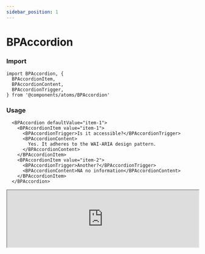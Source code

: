 ```yaml
---
sidebar_position: 1 
---
```


# BPAccordion  

### Import

```tsx
import BPAccordion, {
  BPAccordionItem,
  BPAccordionContent,
  BPAccordionTrigger,
} from '@components/atoms/BPAccordion'
```

### Usage 

```tsx
  <BPAccordion defaultValue="item-1">
    <BPAccordionItem value="item-1">
      <BPAccordionTrigger>Is it accessible?</BPAccordionTrigger>
      <BPAccordionContent>
        Yes. It adheres to the WAI-ARIA design pattern.
      </BPAccordionContent>
    </BPAccordionItem>
    <BPAccordionItem value="item-2">
      <BPAccordionTrigger>Another?</BPAccordionTrigger>
      <BPAccordionContent>NA no information</BPAccordionContent>
    </BPAccordionItem>
  </BPAccordion>
```

<iframe width="100%" heigh="200px" src="https://ui-kit.blue-panda.dev/iframe.html?args=&id=atoms-bpaccordion--basic&viewMode=story" />


### Props 


| Prop | Default | Options |
| ----------- | ----------- | ----------- |
| icon | null | ReactElement<any, string \| JSXElementConstructor<any\>\> |
| variant | default | 'default' \| 'inverted' \| 'danger' \| 'cyber' \| 'caution' \| 'success' \| 'primary' \| 'secondary' \| 'accent' \| 'light' \| 'link’ | 
| size | md | 'xxs'  \| 'xs'   \| 's'  \| 'md'  \| 'lg'  \| 'xl' \| 'xxl' 
| outlined | false | true \|  false 
| magic | false | true \|  false 


Check more colors, statuses and styles at: 
<img src={'/img/sb.png'} alt="Storybook" style={{width: '15px'}} />

https://ui-kit.blue-panda.dev/?path=/story/atoms-bpaccordion--basic
